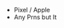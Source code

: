 - Pixel / Apple
- Any Prns but It

<!---
ExplodingPixelz/ExplodingPixelz is a ✨ special ✨ repository because its `README.md` (this file) appears on your GitHub profile.
You can click the Preview link to take a look at your changes.
--->
